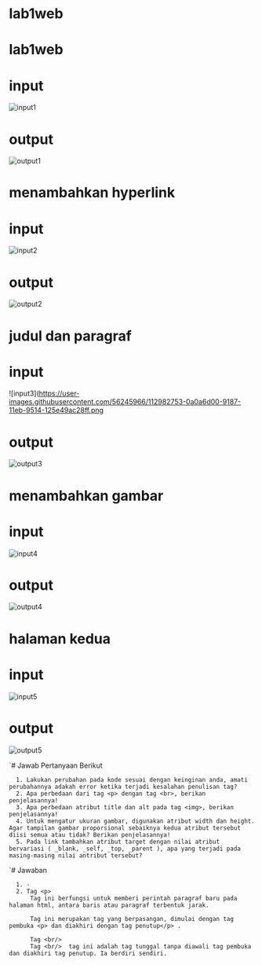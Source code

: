 # lab1web
# lab1web
# input
![input1](https://user-images.githubusercontent.com/56245966/112981995-22c65300-9186-11eb-8bf9-cd7081fe8971.png)
# output
![output1](https://user-images.githubusercontent.com/56245966/112982237-746edd80-9186-11eb-9b87-5f76c779dc82.png)
# menambahkan hyperlink
# input
![input2](https://user-images.githubusercontent.com/56245966/112982419-ab44f380-9186-11eb-831b-a164a8e24117.png)
# output
![output2](https://user-images.githubusercontent.com/56245966/112982562-d2032a00-9186-11eb-8c7d-3e7ffcd3041d.png)
# judul dan paragraf
# input
![input3](https://user-images.githubusercontent.com/56245966/112982753-0a0a6d00-9187-11eb-9514-125e49ac28ff.png
# output
![output3](https://user-images.githubusercontent.com/56245966/112982816-23131e00-9187-11eb-9c80-b6446e11be61.png)
# menambahkan gambar
# input
![input4](https://user-images.githubusercontent.com/56245966/112982961-4c33ae80-9187-11eb-84b5-6620aba2a531.png)
# output
![output4](https://user-images.githubusercontent.com/56245966/112983047-653c5f80-9187-11eb-8eac-9a05e5a7cf72.png)
# halaman kedua
# input
![input5](https://user-images.githubusercontent.com/56245966/112983188-9452d100-9187-11eb-9360-dddb0ee66004.png)
# output
![output5](https://user-images.githubusercontent.com/56245966/112983252-aaf92800-9187-11eb-8258-ac93f53c62d5.png)



`# Jawab Pertanyaan Berikut

      1. Lakukan perubahan pada kode sesuai dengan keinginan anda, amati perubahannya adakah error ketika terjadi kesalahan penulisan tag?
      2. Apa perbedaan dari tag <p> dengan tag <br>, berikan penjelasannya!
      3. Apa perbedaan atribut title dan alt pada tag <img>, berikan penjelasannya!
      4. Untuk mengatur ukuran gambar, digunakan atribut width dan height. Agar tampilan gambar proporsional sebaiknya kedua atribut tersebut diisi semua atau tidak? Berikan penjelasannya!
      5. Pada link tambahkan atribut target dengan nilai atribut bervariasi ( _blank, _self, _top, _parent ), apa yang terjadi pada masing-masing nilai antribut tersebut?

`# Jawaban

      1. -
      2. Tag <p>
          Tag ini berfungsi untuk memberi perintah paragraf baru pada halaman html, antara baris atau paragraf terbentuk jarak.

          Tag ini merupakan tag yang berpasangan, dimulai dengan tag pembuka <p> dan diakhiri dengan tag penutup</p> . 
          
          Tag <br/>
          Tag <br/>  tag ini adalah tag tunggal tanpa diawali tag pembuka dan diakhiri tag penutup. Ia berdiri sendiri.
